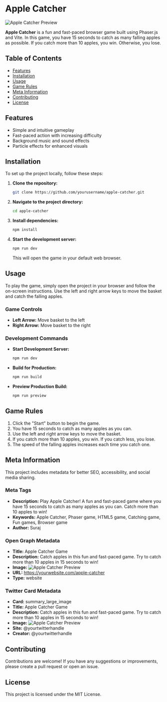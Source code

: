 # Apple Catcher

![Apple Catcher Preview](./assets/apple-catcher-preview.png)

**Apple Catcher** is a fun and fast-paced browser game built using Phaser.js and Vite. In this game, you have 15 seconds to catch as many falling apples as possible. If you catch more than 10 apples, you win. Otherwise, you lose.

## Table of Contents

- [Features](#features)
- [Installation](#installation)
- [Usage](#usage)
- [Game Rules](#game-rules)
- [Meta Information](#meta-information)
- [Contributing](#contributing)
- [License](#license)

## Features

- Simple and intuitive gameplay
- Fast-paced action with increasing difficulty
- Background music and sound effects
- Particle effects for enhanced visuals

## Installation

To set up the project locally, follow these steps:

1. **Clone the repository:**

   ```bash
   git clone https://github.com/yourusername/apple-catcher.git
   ```

2. **Navigate to the project directory:**

   ```bash
   cd apple-catcher
   ```

3. **Install dependencies:**

   ```bash
   npm install
   ```

4. **Start the development server:**

   ```bash
   npm run dev
   ```

   This will open the game in your default web browser.

## Usage

To play the game, simply open the project in your browser and follow the on-screen instructions. Use the left and right arrow keys to move the basket and catch the falling apples.

### Game Controls

- **Left Arrow:** Move basket to the left
- **Right Arrow:** Move basket to the right

### Development Commands

- **Start Development Server:**

  ```bash
  npm run dev
  ```

- **Build for Production:**

  ```bash
  npm run build
  ```

- **Preview Production Build:**

  ```bash
  npm run preview
  ```

## Game Rules

1. Click the "Start" button to begin the game.
2. You have 15 seconds to catch as many apples as you can.
3. Use the left and right arrow keys to move the basket.
4. If you catch more than 10 apples, you win. If you catch less, you lose.
5. The speed of the falling apples increases each time you catch one.

## Meta Information

This project includes metadata for better SEO, accessibility, and social media sharing.

### Meta Tags

- **Description:** Play Apple Catcher! A fun and fast-paced game where you have 15 seconds to catch as many apples as you can. Catch more than 10 apples to win!
- **Keywords:** Apple Catcher, Phaser game, HTML5 game, Catching game, Fun games, Browser game
- **Author:** Suraj

### Open Graph Metadata

- **Title:** Apple Catcher Game
- **Description:** Catch apples in this fun and fast-paced game. Try to catch more than 10 apples in 15 seconds to win!
- **Image:** ![Apple Catcher Preview](./assets/apple-catcher-preview.png)
- **URL:** https://yourwebsite.com/apple-catcher
- **Type:** website

### Twitter Card Metadata

- **Card:** summary_large_image
- **Title:** Apple Catcher Game
- **Description:** Catch apples in this fun and fast-paced game. Try to catch more than 10 apples in 15 seconds to win!
- **Image:** ![Apple Catcher Preview](./assets/apple-catcher-preview.png)
- **Site:** @yourtwitterhandle
- **Creator:** @yourtwitterhandle

## Contributing

Contributions are welcome! If you have any suggestions or improvements, please create a pull request or open an issue.

## License

This project is licensed under the MIT License.
